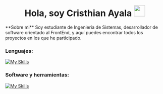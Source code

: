 <h1 align="center">Hola, soy Cristhian Ayala <img src="https://media.giphy.com/media/hvRJCLFzcasrR4ia7z/giphy.gif" width="35"></h1>
**Sobre mi**
Soy estudiante de Ingeniería de Sistemas, desarrollador de software orientado al FrontEnd, y aquí puedes encontrar todos los proyectos en los que he participado.

### Lenguajes:
[![My Skills](https://skillicons.dev/icons?i=html,css,,js,java,bootstrap,mysql,postgres&perline=4)](https://skillicons.dev)

### Software y herramientas:
[![My Skills](https://skillicons.dev/icons?i=vscode,figma,notion&perline=5)](https://skillicons.dev)
  

